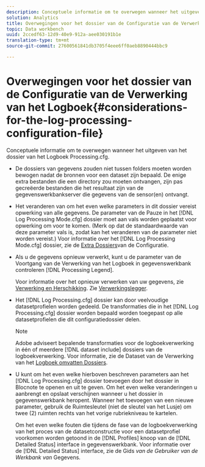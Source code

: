 ```yaml
---
description: Conceptuele informatie om te overwegen wanneer het uitgeven van het dossier van het Logboek Processing.cfg.
solution: Analytics
title: Overwegingen voor het dossier van de Configuratie van de Verwerking van het Logboek
topic: Data workbench
uuid: 2ccedf63-12d9-40e9-912a-aee030191b1e
translation-type: tm+mt
source-git-commit: 27600561841db3705f4eee6ff0aeb8890444bbc9

---
```



# Overwegingen voor het dossier van de Configuratie van de Verwerking van het Logboek{#considerations-for-the-log-processing-configuration-file}

Conceptuele informatie om te overwegen wanneer het uitgeven van het dossier van het Logboek Processing.cfg.

* De dossiers van gegevens zouden niet tussen folders moeten worden bewogen nadat de bronnen voor een dataset zijn bepaald. De enige extra bestanden die een directory zou moeten ontvangen, zijn pas gecreëerde bestanden die het resultaat zijn van de gegevenswerkbankserver die gegevens van de sensor(en) ontvangt.
* Het veranderen van om het even welke parameters in dit dossier vereist opwerking van alle gegevens. De parameter van de Pauze in het [!DNL Log Processing Mode.cfg] dossier moet aan vals worden geplaatst voor opwerking om voor te komen. (Merk op dat de standaardwaarde van deze parameter vals is, zodat kan het veranderen van de parameter niet worden vereist.) Voor informatie over het [!DNL Log Processing Mode.cfg] dossier, zie de [Extra Dossiers](../../../home/c-dataset-const-proc/c-add-config-files/c-add-config-files.md#concept-1afef4f88f1e467ab4326875fd1d3004)van de Configuratie.

* Als u de gegevens opnieuw verwerkt, kunt u de parameter van de Voortgang van de Verwerking van het Logboek in gegevenswerkbank controleren [!DNL Processing Legend].

   Voor informatie over het opnieuw verwerken van uw gegevens, zie [Verwerking en Herschikking](../../../home/c-dataset-const-proc/c-reproc-retrans/c-unst-reproc-retrans.md). Zie [Verwerkingslegger](../../../home/c-get-started/c-admin-intrf/c-pro-lgd.md#concept-233e27c9c84c426f8c178a27cc7ff828).

* Het [!DNL Log Processing.cfg] dossier kan door veelvoudige datasetprofielen worden gedeeld. De transformaties die in het [!DNL Log Processing.cfg] dossier worden bepaald worden toegepast op alle datasetprofielen die dit configuratiedossier delen.

   >[!NOTE]
   >
   >Adobe adviseert bepalende transformaties voor de logboekverwerking in één of meerdere [!DNL dataset include] dossiers van de logboekverwerking. Voor informatie, zie de Dataset van de Verwerking van het [Logboek omvatten Dossiers](../../../home/c-dataset-const-proc/c-dataset-inc-files/c-types-dataset-inc-files/c-log-proc-dataset-inc-files/c-log-proc-dataset-inc-files.md#concept-999475a22519432e98844622ca95b6ab).

* U kunt om het even welke hierboven beschreven parameters aan het [!DNL Log Processing.cfg] dossier toevoegen door het dossier in Blocnote te openen en uit te geven. Om het even welke veranderingen u aanbrengt en opslaat verschijnen wanneer u het dossier in gegevenswerkbank heropent. Wanneer het toevoegen van een nieuwe parameter, gebruik de Ruimtesleutel (niet de sleutel van het Lusje) om twee (2) ruimten rechts van het vorige rubriekniveau te kartelen.

   Om het even welke fouten die tijdens de fase van de logboekverwerking van het proces van de datasetconstructie voor een datasetprofiel voorkomen worden getoond in de [!DNL Profiles] knoop van de [!DNL Detailed Status] interface in gegevenswerkbank. Voor informatie over de [!DNL Detailed Status] interface, zie de Gids *van de Gebruiker van de Werkbank van* Gegevens.

